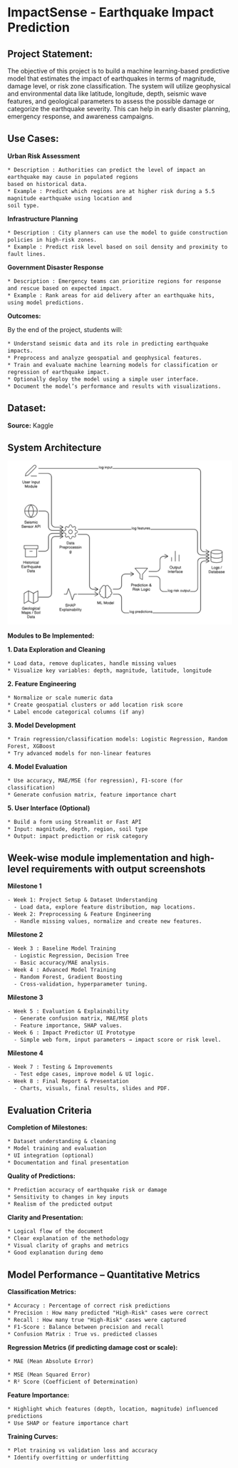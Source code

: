 # ImpactSense - Earthquake Impact Prediction

## Project Statement:

The objective of this project is to build a machine learning-based predictive model that estimates the impact of
earthquakes in terms of magnitude, damage level, or risk zone classification. The system will utilize geophysical
and environmental data like latitude, longitude, depth, seismic wave features, and geological parameters to assess
the possible damage or categorize the earthquake severity. This can help in early disaster planning, emergency
response, and awareness campaigns.

## Use Cases:

**Urban Risk Assessment**

```
* Description : Authorities can predict the level of impact an earthquake may cause in populated regions
based on historical data.
* Example : Predict which regions are at higher risk during a 5.5 magnitude earthquake using location and
soil type.
```
**Infrastructure Planning**

```
* Description : City planners can use the model to guide construction policies in high-risk zones.
* Example : Predict risk level based on soil density and proximity to fault lines.
```
**Government Disaster Response**

```
* Description : Emergency teams can prioritize regions for response and rescue based on expected impact.
* Example : Rank areas for aid delivery after an earthquake hits, using model predictions.
```
**Outcomes:**

By the end of the project, students will:

```
* Understand seismic data and its role in predicting earthquake impacts.
* Preprocess and analyze geospatial and geophysical features.
* Train and evaluate machine learning models for classification or regression of earthquake impact.
* Optionally deploy the model using a simple user interface.
* Document the model’s performance and results with visualizations.
```
## Dataset:

**Source:** Kaggle

## System Architecture
![System Architecture](images/system_architecture.png)


**Modules to Be Implemented:**

**1. Data Exploration and Cleaning**

```
* Load data, remove duplicates, handle missing values
* Visualize key variables: depth, magnitude, latitude, longitude
```
**2. Feature Engineering**

```
* Normalize or scale numeric data
* Create geospatial clusters or add location risk score
* Label encode categorical columns (if any)
```

**3. Model Development**

```
* Train regression/classification models: Logistic Regression, Random Forest, XGBoost
* Try advanced models for non-linear features
```
**4. Model Evaluation**

```
* Use accuracy, MAE/MSE (for regression), F1-score (for classification)
* Generate confusion matrix, feature importance chart
```
**5. User Interface (Optional)**

```
* Build a form using Streamlit or Fast API
* Input: magnitude, depth, region, soil type
* Output: impact prediction or risk category
```
## Week-wise module implementation and high-level requirements with output screenshots

**Milestone 1**

```
- Week 1: Project Setup & Dataset Understanding
  - Load data, explore feature distribution, map locations.
- Week 2: Preprocessing & Feature Engineering
  - Handle missing values, normalize and create new features.
```
**Milestone 2**

```
- Week 3 : Baseline Model Training
  - Logistic Regression, Decision Tree
  - Basic accuracy/MAE analysis.
- Week 4 : Advanced Model Training
  - Random Forest, Gradient Boosting
  - Cross-validation, hyperparameter tuning.
```
**Milestone 3**

```
- Week 5 : Evaluation & Explainability
  - Generate confusion matrix, MAE/MSE plots
  - Feature importance, SHAP values.
- Week 6 : Impact Predictor UI Prototype
  - Simple web form, input parameters → impact score or risk level.
```
**Milestone 4**


```
- Week 7 : Testing & Improvements
  - Test edge cases, improve model & UI logic.
- Week 8 : Final Report & Presentation
  - Charts, visuals, final results, slides and PDF.
```
## Evaluation Criteria

**Completion of Milestones:**

```
* Dataset understanding & cleaning
* Model training and evaluation
* UI integration (optional)
* Documentation and final presentation
```
**Quality of Predictions:**

```
* Prediction accuracy of earthquake risk or damage
* Sensitivity to changes in key inputs
* Realism of the predicted output
```
**Clarity and Presentation:**

```
* Logical flow of the document
* Clear explanation of the methodology
* Visual clarity of graphs and metrics
* Good explanation during demo
```
## Model Performance – Quantitative Metrics

**Classification Metrics:**

```
* Accuracy : Percentage of correct risk predictions
* Precision : How many predicted "High-Risk" cases were correct
* Recall : How many true "High-Risk" cases were captured
* F1-Score : Balance between precision and recall
* Confusion Matrix : True vs. predicted classes
```
**Regression Metrics (if predicting damage cost or scale):**

```
* MAE (Mean Absolute Error)
```

```
* MSE (Mean Squared Error)
* R² Score (Coefficient of Determination)
```
**Feature Importance:**

```
* Highlight which features (depth, location, magnitude) influenced predictions
* Use SHAP or feature importance chart
```
**Training Curves:**

```
* Plot training vs validation loss and accuracy
* Identify overfitting or underfitting
```

